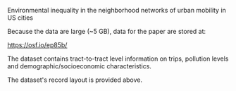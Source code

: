 Environmental inequality in the neighborhood networks of urban mobility in US cities

Because the data are large (~5 GB), data for the paper are stored at:

https://osf.io/ep85b/

The dataset contains tract-to-tract level information on trips, pollution levels and demographic/socioeconomic characteristics.

The dataset's record layout is provided above.
